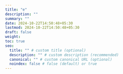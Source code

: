 ```yaml
---
title: "e"
description: ""
summary: ""
date: 2024-10-22T14:50:48+05:30
lastmod: 2024-10-22T14:50:48+05:30
draft: false
weight: 
toc: true
seo:
  title: "" # custom title (optional)
  description: "" # custom description (recommended)
  canonical: "" # custom canonical URL (optional)
  noindex: false # false (default) or true
---
```

